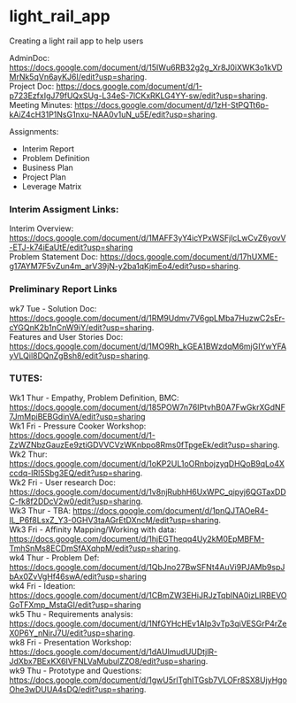 # light_rail_app
Creating a light rail app to help users

AdminDoc: https://docs.google.com/document/d/15IWu6RB32g2g_Xr8J0iXWK3o1kVDMrNk5qVn6ayKJ6I/edit?usp=sharing.  
Project Doc: https://docs.google.com/document/d/1-p723EzfxIgJ79fUQxSUg-L34eS-7lCKxRKLG4YY-sw/edit?usp=sharing.  
Meeting Minutes: https://docs.google.com/document/d/1zH-StPQTt6p-kAiZ4cH31P1NsG1nxu-NAA0v1uN_u5E/edit?usp=sharing.  

Assignments:  
  * Interim Report
  * Problem Definition
  * Business Plan
  * Project Plan
  * Leverage Matrix

### Interim Assigment Links:
Interim Overview: https://docs.google.com/document/d/1MAFF3yY4icYPxWSFjlcLwCvZ6yovV-ETJ-k74iEaUtE/edit?usp=sharing  
Problem Statement Doc: https://docs.google.com/document/d/17hUXME-g17AYM7F5vZun4m_arV39jN-y2ba1qKjmEo4/edit?usp=sharing.

### Preliminary Report Links
wk7 Tue - Solution Doc: https://docs.google.com/document/d/1RM9Udmv7V6gpLMba7HuzwC2sEr-cYGQnK2b1nCnW9iY/edit?usp=sharing.  
Features and User Stories Doc: https://docs.google.com/document/d/1MO9Rh_kGEA1BWzdqM6mjGIYwYFAyVLQil8DQnZgBsh8/edit?usp=sharing.  




### TUTES:  
Wk1 Thur - Empathy, Problem Definition, BMC: https://docs.google.com/document/d/185POW7n76IPtvhB0A7FwGkrXGdNF7JmMpiBEBGdinVA/edit?usp=sharing    
Wk1 Fri - Pressure Cooker Workshop: https://docs.google.com/document/d/1-ZzWZNbzGauzEe9ztiGDVVCVzWKnbpo8Rms0fTpgeEk/edit?usp=sharing.    
Wk2 Thur: https://docs.google.com/document/d/1oKP2UL1oORnbojzyqDHQoB9qLo4Xccdq-IRl5Sbg3EQ/edit?usp=sharing.    
Wk2 Fri - User research Doc: https://docs.google.com/document/d/1v8njRubhH6UxWPC_qipyj6QGTaxDDC-fk8f2DDcV2w0/edit?usp=sharing.    
Wk3 Thur - TBA: https://docs.google.com/document/d/1pnQJTAOeR4-IL_P6f8LsxZ_Y3-0GHV3taAGrEtDXncM/edit?usp=sharing.    
Wk3 Fri - Affinity Mapping/Working with data: https://docs.google.com/document/d/1hjEGTheqq4Uy2kM0EpMBFM-TmhSnMs8ECDmSfAXqhpM/edit?usp=sharing.    
wk4 Thur - Problem Def: https://docs.google.com/document/d/1QbJno27BwSFNt4AuVi9PJAMb9spJbAx0ZvVgHf46swA/edit?usp=sharing    
wk4 Fri - Ideation: https://docs.google.com/document/d/1CBmZW3EHiJRJzTqbINA0izLIRBEVOGoTFXmp_MstaGI/edit?usp=sharing   
wk5 Thu - Requirements analysis: https://docs.google.com/document/d/1NfGYHcHEv1AIp3vTp3qiVESGrP4rZeX0P6Y_nNirJ7U/edit?usp=sharing.   
wk8 Fri - Presentation Workshop: https://docs.google.com/document/d/1dAUlmudUUDtjlR-JdXbx7BExKX6IVFNLVaMubulZZO8/edit?usp=sharing.  
wk9 Thu - Prototype and Questions: https://docs.google.com/document/d/1gwU5rlTghITGsb7VLOFr8SX8UjyHgoOhe3wDUUA4sDQ/edit?usp=sharing.  


 
